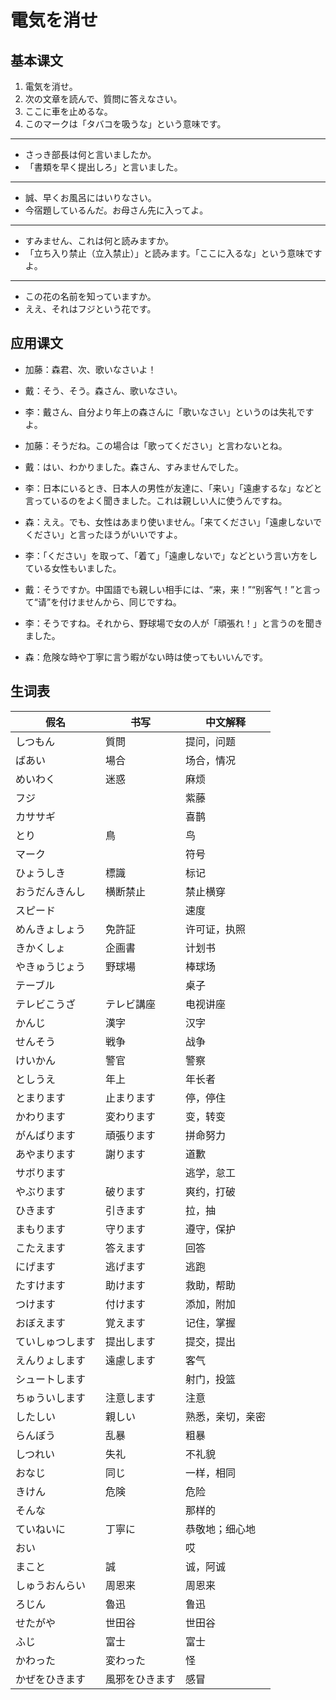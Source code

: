 # 電気を消せ

## 基本课文

1. 電気を消せ。
2. 次の文章を読んで、質問に答えなさい。
3. ここに車を止めるな。
4. このマークは「タバコを吸うな」という意味です。

---

- さっき部長は何と言いましたか。
- 「書類を早く提出しろ」と言いました。

---

- 誠、早くお風呂にはいりなさい。
- 今宿題しているんだ。お母さん先に入ってよ。

---

- すみません、これは何と読みますか。
- 「立ち入り禁止（立入禁止）」と読みます。「ここに入るな」という意味ですよ。

---

- この花の名前を知っていますか。
- ええ、それはフジという花です。

## 应用课文

- 加藤：森君、次、歌いなさいよ！
- 戴：そう、そう。森さん、歌いなさい。

- 李：戴さん、自分より年上の森さんに「歌いなさい」というのは失礼ですよ。
- 加藤：そうだね。この場合は「歌ってください」と言わないとね。
- 戴：はい、わかりました。森さん、すみませんでした。

- 李：日本にいるとき、日本人の男性が友達に、「来い」「遠慮するな」などと言っているのをよく聞きました。これは親しい人に使うんですね。
- 森：ええ。でも、女性はあまり使いません。「来てください」「遠慮しないでください」と言ったほうがいいですよ。
- 李：「ください」を取って、「着て」「遠慮しないで」などという言い方をしている女性もいました。
- 戴：そうですか。中国語でも親しい相手には、“来，来！”“别客气！”と言って“请”を付けませんから、同じですね。
- 李：そうですね。それから、野球場で女の人が「頑張れ！」と言うのを聞きました。
- 森：危険な時や丁寧に言う暇がない時は使ってもいいんです。

## 生词表

| 假名             | 书写           | 中文解释         |
| ---------------- | -------------- | ---------------- |
| しつもん         | 質問           | 提问，问题       |
| ばあい           | 場合           | 场合，情况       |
| めいわく         | 迷惑           | 麻烦             |
| フジ             |                | 紫藤             |
| カササギ         |                | 喜鹊             |
| とり             | 鳥             | 鸟               |
| マーク           |                | 符号             |
| ひょうしき       | 標識           | 标记             |
| おうだんきんし   | 横断禁止       | 禁止横穿         |
| スピード         |                | 速度             |
| めんきょしょう   | 免許証         | 许可证，执照     |
| きかくしょ       | 企画書         | 计划书           |
| やきゅうじょう   | 野球場         | 棒球场           |
| テーブル         |                | 桌子             |
| テレビこうざ     | テレビ講座     | 电视讲座         |
| かんじ           | 漢字           | 汉字             |
| せんそう         | 戦争           | 战争             |
| けいかん         | 警官           | 警察             |
| としうえ         | 年上           | 年长者           |
| とまります       | 止まります     | 停，停住         |
| かわります       | 変わります     | 变，转变         |
| がんばります     | 頑張ります     | 拼命努力         |
| あやまります     | 謝ります       | 道歉             |
| サボります       |                | 逃学，怠工       |
| やぶります       | 破ります       | 爽约，打破       |
| ひきます         | 引きます       | 拉，抽           |
| まもります       | 守ります       | 遵守，保护       |
| こたえます       | 答えます       | 回答             |
| にげます         | 逃げます       | 逃跑             |
| たすけます       | 助けます       | 救助，帮助       |
| つけます         | 付けます       | 添加，附加       |
| おぼえます       | 覚えます       | 记住，掌握       |
| ていしゅつします | 提出します     | 提交，提出       |
| えんりょします   | 遠慮します     | 客气             |
| シュートします   |                | 射门，投篮       |
| ちゅういします   | 注意します     | 注意             |
| したしい         | 親しい         | 熟悉，亲切，亲密 |
| らんぼう         | 乱暴           | 粗暴             |
| しつれい         | 失礼           | 不礼貌           |
| おなじ           | 同じ           | 一样，相同       |
| きけん           | 危険           | 危险             |
| そんな           |                | 那样的           |
| ていねいに       | 丁寧に         | 恭敬地；细心地   |
| おい             |                | 哎               |
| まこと           | 誠             | 诚，阿诚         |
| しゅうおんらい   | 周恩来         | 周恩来           |
| ろじん           | 魯迅           | 鲁迅             |
| せたがや         | 世田谷         | 世田谷           |
| ふじ             | 富士           | 富士             |
| かわった         | 変わった       | 怪               |
| かぜをひきます   | 風邪をひきます | 感冒             |
